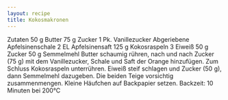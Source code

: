 ```yaml
---
layout: recipe
title: Kokosmakronen
---
```


Zutaten
50 g Butter
75 g Zucker
1 Pk. Vanillezucker
Abgeriebene Apfelsinenschale
2 EL Apfelsinensaft
125 g Kokosraspeln
3 Eiweiß
50 g Zucker
50 g Semmelmehl
Butter schaumig rühren, nach und nach Zucker (75 g) mit dem Vanillezucker, Schale und Saft der Orange hinzufügen. Zum Schluss Kokosraspeln unterrühren.
Eiweiß steif schlagen und Zucker (50 g), dann Semmelmehl dazugeben.
Die beiden Teige vorsichtig zusammenmengen. Kleine Häufchen auf Backpapier setzen.
Backzeit: 10 Minuten bei 200°C
